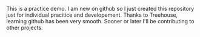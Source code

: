 This is a practice demo.
I am new on github so I just created this repository just for individual pracitice and developement.
Thanks to Treehouse, learning github has been very smooth.
Sooner or later I'll be contributing to other projects.

